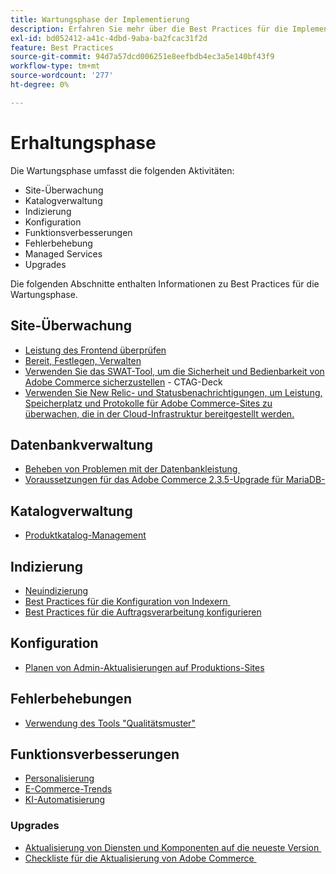 ```yaml
---
title: Wartungsphase der Implementierung
description: Erfahren Sie mehr über die Best Practices für die Implementierung in der Wartungsphase von Adobe Commerce-Projekten.
exl-id: bd052412-a41c-4dbd-9aba-ba2fcac31f2d
feature: Best Practices
source-git-commit: 94d7a57dcd006251e8eefbdb4ec3a5e140bf43f9
workflow-type: tm+mt
source-wordcount: '277'
ht-degree: 0%

---
```


# Erhaltungsphase

Die Wartungsphase umfasst die folgenden Aktivitäten:

- Site-Überwachung
- Katalogverwaltung
- Indizierung
- Konfiguration
- Funktionsverbesserungen
- Fehlerbehebung
- Managed Services
- Upgrades

Die folgenden Abschnitte enthalten Informationen zu Best Practices für die Wartungsphase.

## Site-Überwachung

- [Leistung des Frontend überprüfen](frontend-performance.md)
- [Bereit, Festlegen, Verwalten](https://business.adobe.com/blog/basics/ready-set-maintain)
- [Verwenden Sie das SWAT-Tool, um die Sicherheit und Bedienbarkeit von Adobe Commerce sicherzustellen](https://experienceleague.adobe.com/docs/commerce-operations/tools/site-wide-analysis-tool/intro.html?lang=en#integrations-with-other-adobe-commerce-support-tools) - CTAG-Deck
- [Verwenden Sie New Relic- und Statusbenachrichtigungen, um Leistung, Speicherplatz und Protokolle für Adobe Commerce-Sites zu überwachen, die in der Cloud-Infrastruktur bereitgestellt werden.](https://experienceleague.adobe.com/docs/commerce-cloud-service/user-guide/monitor/performance.html)

## Datenbankverwaltung

- [Beheben von Problemen mit der Datenbankleistung &#x200B;](resolve-database-performance-issues.md)
- [Voraussetzungen für das Adobe Commerce 2.3.5-Upgrade für MariaDB-&#x200B;](commerce-235-upgrade-prerequisites-mariadb.md)

## Katalogverwaltung

<!-- Asset not yet integrated
- [Catalog Image Resizing](https://wiki.corp.adobe.com/x/oj4ykw) (wiki)
-->
- [Produktkatalog-Management](https://www.gotostage.com/channel/fca90f7960be436f9b849215d9e06026/recording/2eea2782fc874047a020391000519f8b/watch?source=CHANNEL)

## Indizierung

<!-- Asset not yet integrated
- [Reindexing - the safe way](https://wiki.corp.adobe.com/x/oj4ykw)(wiki)
-->
- [Neuindizierung](https://developer.adobe.com/commerce/php/development/components/indexing/#how-to-reindex)
- [Best Practices für die Konfiguration von Indexern &#x200B;](indexer-configuration.md)
- [Best Practices für die Auftragsverarbeitung konfigurieren](order-processing-configuration.md)
<!-- Asset not yet integrated from CTAG deck:
- Plan upsizing for planned traffic increases during promotions or holidays -->

## Konfiguration

- [Planen von Admin-Aktualisierungen auf Produktions-Sites](scheduling-admin-updates-in-production.md)

<!-- Asset not yet integrated from CTAG deck: Planning for peak season and promotional periods (upsizing)-->

## Fehlerbehebungen

- [Verwendung des Tools &quot;Qualitätsmuster&quot;](https://experienceleague.adobe.com/docs/commerce-operations/tools/quality-patches-tool/usage.html)

## Funktionsverbesserungen

- [Personalisierung](https://www.gotostage.com/channel/fca90f7960be436f9b849215d9e06026/recording/e218545a77de490fb5102eca07d0580a/watch?source=CHANNEL)
- [E-Commerce-Trends](https://www.gotostage.com/channel/fca90f7960be436f9b849215d9e06026/recording/9a772468d7b64409a3d5dff4d67e656d/watch?source=CHANNEL)
- [KI-Automatisierung](https://www.gotostage.com/channel/fca90f7960be436f9b849215d9e06026/recording/27ae23699c2847be981a23ca098e548f/watch?source=CHANNEL)

### Upgrades

- [Aktualisierung von Diensten und Komponenten auf die neueste Version &#x200B;](update-services.md)
- [Checkliste für die Aktualisierung von Adobe Commerce &#x200B;](upgrade-checklist.md)
